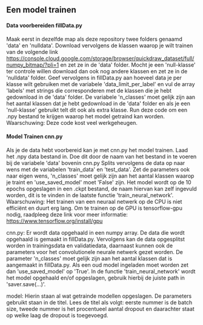 ## Een model trainen
#### Data voorbereiden fillData.py
Maak eerst in dezelfde map als deze repository twee folders genaamd 'data' en 'nulldata'. 
Download vervolgens de klassen waarop je wilt trainen van de volgende link https://console.cloud.google.com/storage/browser/quickdraw_dataset/full/numpy_bitmap/?pli=1
en zet ze in de 'data' folder. Mocht je een 'null-klasse' ter controle willen download
dan ook nog andere klassen en zet ze in de 'nulldata' folder. Geef vervolgens in
fillData.py aan hoeveel data je per klasse wilt gebruiken met de variabele 'data_limit_per_label'
en vul de array 'labels' met strings die corresponderen met de klassen die je hebt 
gedownload in de 'data' folder. De variabele 'n_classes' moet gelijk zijn aan het aantal
klassen dat je hebt gedownload in de 'data' folder en als je een 'null-klasse' gebruikt
telt dit ook als extra klasse. Run deze code om een .npy bestand te krijgen waarop het model
getraind kan worden.
Waarschuwing: Deze code kost veel werkgeheugen.


#### Model Trainen cnn.py
Als je de data hebt voorbereid kan je met cnn.py het model trainen. Laad het .npy data bestand
in. Doe dit door de naam van het bestand in te voeren bij de variabele 'data' bovenin cnn.py
Splits vervolgens de data op naar wens met de variabelen 'train_data' en 'test_data'.
Zet de parameters ook naar eigen wens, 'n_classes' moet gelijk zijn aan het aantal klassen
waarop je traint en 'use_saved_model' moet 'False' zijn. Het model wordt op de 10 epochs
opgeslagen in een .ckpt bestand, de naam hiervan kan zelf ingevuld worden, dit is te vinden
in de laatste functie 'train_neural_network'. 
Waarschuwing: Het trainen van een neuraal netwerk op de CPU is niet efficiënt en duurt erg lang. 
Om te trainen op de GPU is tensorflow-gpu nodig, raadpleeg deze link voor meer informatie:
https://www.tensorflow.org/install/gpu




cnn.py:
Er wordt data opgehaald in een numpy array. De data die wordt opgehaald is gemaakt in fillData.py.
Vervolgens kan de data opgesplitst worden in trainingsdata en validatiedata, daarnaast kunnen ook
de parameters voor het convolutionele neurale netwerk gezet worden. De parameter 'n_classes' 
moet gelijk zijn aan het aantal klassen dat is aangemaakt in fillData.py. Als een oud model 
ingeladen moet worden zet dan 'use_saved_model' op 'True'. In de functie 'train_neural_network'
wordt het model opgehaald en/of opgeslagen, gebruik hierbij de juiste path in 'saver.save(...)'.


model:
Hierin staan al wat getrainde modellen opgeslagen. De parameters gebruikt staan in de titel.
Lees de titel als volgt: eerste nummer is de batch size, tweede nummer is het procentueel 
aantal dropout en daarachter staat op welke laag de dropout is toegevoegd.
